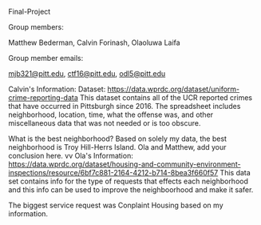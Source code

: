 
Final-Project

Group members:

Matthew Bederman, Calvin Forinash, Olaoluwa Laifa

Group member emails:

mjb321@pitt.edu, ctf16@pitt.edu, odl5@pitt.edu

Calvin's Information:
Dataset: https://data.wprdc.org/dataset/uniform-crime-reporting-data
This dataset contains all of the UCR reported crimes that have occurred in Pittsburgh since 2016. The spreadsheet includes neighborhood, location, time, what the offense was, and other miscellaneous data that was not needed or is too obscure. 

What is the best neighborhood?
Based on solely my data, the best neighborhood is Troy Hill-Herrs Island. Ola and Matthew, add your conclusion here. vv
Ola's Information:
https://data.wprdc.org/dataset/housing-and-community-environment-inspections/resource/6bf7c881-2164-4212-b714-8bea3f660f57
This data set contains info for the type of requests that effects each neighborhood and this info can be used to improve the neighboorhood and make it safer.

The biggest service request was Conplaint Housing based on my information.
